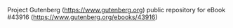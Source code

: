 Project Gutenberg (https://www.gutenberg.org) public repository for eBook #43916 (https://www.gutenberg.org/ebooks/43916)
